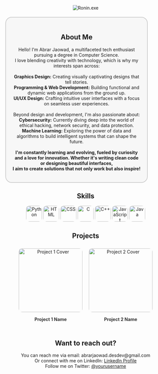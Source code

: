 <!-- Gif Image -->
<p align="center">
  <img src="https://imgflip.com/gif/965yyy" alt="Ronin.exe" />
</p>

<!-- About Me Section -->
<div align="center" style="border: 2px solid #ccc; border-radius: 20px; padding: 20px; margin: 20px 0; max-width: 80%; background-color: #f7f7f7;">
  <h2>About Me</h2>
  <p>
    Hello! I'm Abrar Jaowad, a multifaceted tech enthusiast pursuing a degree in Computer Science.
    <br>I love blending creativity with technology, which is why my interests span across:
     <br> <br> <b>Graphics Design:</b> Creating visually captivating designs that tell stories.
     <br><b>Programming & Web Development:</b> Building functional and dynamic web applications from the ground up.
     <br><b>UI/UX Design:</b> Crafting intuitive user interfaces with a focus on seamless user experiences.
    <br><br>Beyond design and development, I'm also passionate about:
    <br><b>Cybersecurity:</b> Currently diving deep into the world of ethical hacking, network security, and data protection.
    <br><b>Machine Learning:</b> Exploring the power of data and algorithms to build intelligent systems that can shape the future.
  <br><br><b>I'm constantly learning and evolving, fueled by curiosity and a love for innovation. Whether it's writing clean code or designing beautiful interfaces,
    <br>I aim to create solutions that not only work but also inspire!</b>
  </p>
</div>

<!-- Skills Section -->
<h2 align="center">Skills</h2>
<p align="center">
  <!-- Python -->
  <a href="#" style="text-decoration:none;">
    <img src="https://cdn-icons-png.flaticon.com/512/919/919832.png" alt="Python" width="50" style="border-radius: 10px; transition: all 0.3s ease-in-out;" onmouseover="this.style.filter='brightness(150%)';" onmouseout="this.style.filter='brightness(100%)';"/>
  </a>
  <!-- HTML -->
  <a href="#" style="text-decoration:none;">
    <img src="https://cdn-icons-png.flaticon.com/512/732/732212.png" alt="HTML" width="50" style="border-radius: 10px; transition: all 0.3s ease-in-out;" onmouseover="this.style.filter='brightness(150%)';" onmouseout="this.style.filter='brightness(100%)';"/>
  </a>
  <!-- CSS -->
  <a href="#" style="text-decoration:none;">
    <img src="https://cdn-icons-png.flaticon.com/512/732/732190.png" alt="CSS" width="50" style="border-radius: 10px; transition: all 0.3s ease-in-out;" onmouseover="this.style.filter='brightness(150%)';" onmouseout="this.style.filter='brightness(100%)';"/>
  </a>
  <!-- C -->
  <a href="#" style="text-decoration:none;">
    <img src="https://cdn-icons-png.flaticon.com/512/6132/6132221.png" alt="C" width="50" style="border-radius: 10px; transition: all 0.3s ease-in-out;" onmouseover="this.style.filter='brightness(150%)';" onmouseout="this.style.filter='brightness(100%)';"/>
  </a>
  <!-- C++ -->
  <a href="#" style="text-decoration:none;">
    <img src="https://cdn-icons-png.flaticon.com/512/6132/6132222.png" alt="C++" width="50" style="border-radius: 10px; transition: all 0.3s ease-in-out;" onmouseover="this.style.filter='brightness(150%)';" onmouseout="this.style.filter='brightness(100%)';"/>
  </a>
  <!-- JavaScript -->
  <a href="#" style="text-decoration:none;">
    <img src="https://cdn-icons-png.flaticon.com/512/5968/5968292.png" alt="JavaScript" width="50" style="border-radius: 10px; transition: all 0.3s ease-in-out;" onmouseover="this.style.filter='brightness(150%)';" onmouseout="this.style.filter='brightness(100%)';"/>
  </a>
  <!-- Java -->
  <a href="#" style="text-decoration:none;">
    <img src="https://cdn-icons-png.flaticon.com/512/226/226777.png" alt="Java" width="50" style="border-radius: 10px; transition: all 0.3s ease-in-out;" onmouseover="this.style.filter='brightness(150%)';" onmouseout="this.style.filter='brightness(100%)';"/>
  </a>
</p>


<!-- Projects Section -->
<h2 align="center">Projects</h2>
<div style="display: flex; justify-content: center; overflow-x: scroll; scrollbar-width: thin; scrollbar-color: #ccc transparent;">
  <!-- Project 1 -->
  <a href="https://github.com/yourusername/project1" style="margin: 10px; text-decoration: none;">
    <div style="text-align: center;">
      <img src="https://your-project-cover-url.com/project1.png" alt="Project 1 Cover" width="200" style="border-radius: 10px;"/>
      <p style="color: #333; font-weight: bold;">Project 1 Name</p>
    </div>
  </a>
  <!-- Project 2 -->
  <a href="https://github.com/yourusername/project2" style="margin: 10px; text-decoration: none;">
    <div style="text-align: center;">
      <img src="https://your-project-cover-url.com/project2.png" alt="Project 2 Cover" width="200" style="border-radius: 10px;"/>
      <p style="color: #333; font-weight: bold;">Project 2 Name</p>
    </div>
  </a>
  <!-- Add more projects as needed -->
</div>

<!-- Contact Section -->
<h2 align="center">Want to reach out?</h2>
<div align="center">
  <p>
    You can reach me via email: abrarjaowad.desdev@gmail.com</strong><br/>
    Or connect with me on LinkedIn: <a href="https://linkedin.com/in/yourusername">LinkedIn Profile</a><br/>
    Follow me on Twitter: <a href="https://twitter.com/yourusername">@yourusername</a>
  </p>
</div>
